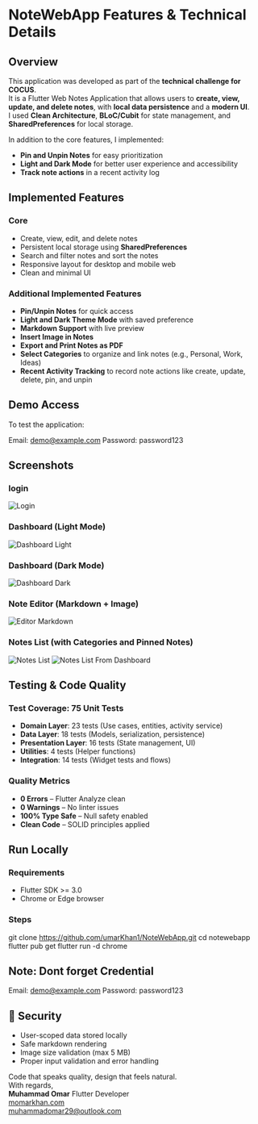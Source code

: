 # NoteWebApp  Features & Technical Details

## Overview

This application was developed as part of the **technical challenge for COCUS**.  
It is a Flutter Web Notes Application that allows users to **create, view, update, and delete notes**, with **local data persistence** and a **modern UI**.  
I used **Clean Architecture**, **BLoC/Cubit** for state management, and **SharedPreferences** for local storage.  

In addition to the core features, I implemented:
- **Pin and Unpin Notes** for easy prioritization  
- **Light and Dark Mode** for better user experience and accessibility  
-  **Track note actions** in a recent activity log  
## Implemented Features
### Core
- Create, view, edit, and delete notes  
- Persistent local storage using **SharedPreferences**  
- Search and filter notes and sort the notes  
- Responsive layout for desktop and mobile web  
- Clean and minimal UI  

### Additional Implemented Features
- **Pin/Unpin Notes** for quick access  
- **Light and Dark Theme Mode** with saved preference  
- **Markdown Support** with live preview  
- **Insert Image in Notes**  
- **Export and Print Notes as PDF**  
- **Select Categories** to organize and link notes (e.g., Personal, Work, Ideas)  
- **Recent Activity Tracking** to record note actions like create, update, delete, pin, and unpin  

## Demo Access

To test the application:

Email: demo@example.com
Password: password123

## Screenshots

### login 
![Login](assets/screenshots/login.png)
### Dashboard (Light Mode)
![Dashboard Light](assets/screenshots/dashboard_light.png)

### Dashboard (Dark Mode)
![Dashboard Dark](assets/screenshots/dashboard_dark.png)

### Note Editor (Markdown + Image)
![Editor Markdown](assets/screenshots/editor_markdown.png)

### Notes List (with Categories and Pinned Notes)
![Notes List](assets/screenshots/notes_list.png)
![Notes List From Dashboard](assets/screenshots/notes_list_d.png)

## Testing & Code Quality

### Test Coverage: 75 Unit Tests
- **Domain Layer**: 23 tests (Use cases, entities, activity service)  
- **Data Layer**: 18 tests (Models, serialization, persistence)  
- **Presentation Layer**: 16 tests (State management, UI)  
- **Utilities**: 4 tests (Helper functions)  
- **Integration**: 14 tests (Widget tests and flows)  

### Quality Metrics
- **0 Errors** – Flutter Analyze clean  
- **0 Warnings** – No linter issues  
- **100% Type Safe** – Null safety enabled  
- **Clean Code** – SOLID principles applied  


## Run Locally

### Requirements
- Flutter SDK >= 3.0  
- Chrome or Edge browser

### Steps
git clone https://github.com/umarKhan1/NoteWebApp.git
cd notewebapp
flutter pub get
flutter run -d chrome

## Note: Dont forget Credential 
Email: demo@example.com
Password: password123


## 🔐 Security

- User-scoped data stored locally  
- Safe markdown rendering  
- Image size validation (max 5 MB)  
- Proper input validation and error handling 

Code that speaks quality, design that feels natural.  
With regards,  
**Muhammad Omar**
Flutter Developer  
[momarkhan.com](https://momarkhan.com)  
muhammadomar29@outlook.com  